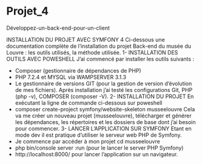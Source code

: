 # Projet_4
Développez-un-back-end-pour-un-client

INSTALLATION DU PROJET AVEC SYMFONY 4
Ci-dessous une documentation complète de l’installation du projet Back-end du musée du Louvre : les outils utilisés, la méthode utilisée. 
1-	INSTALLATION DES OUTILS AVEC POWESHELL
J’ai commencé par installer les outils suivants :
-	 Composer (gestionnaire de dépendances de PHP)
-	PHP 7.2.4 et MYSQL via WAMPSERVER 3.1.3
-	Le gestionnaire de versions GIT (pour la gestion de version d’évolution de mes fichiers).
Après installation j’ai testé les configurations Git, PHP (php -v), COMPOSER (composer -V).
2-	INSTALLATION DU PROJET
En exécutant la ligne de commande ci-dessous sur poweshell
-	composer create-project symfony/website-skeleton musseelouvre
Cela va me créer un nouveau projet (musseelouvre), télécharger et générer les dépendances, les répertoires et les dossiers de base dont j’ai besoin pour commencer.
3-	LANCER L’APPLICATION SUR SYMFONY 
Etant en mode dev il est pratique d’utiliser le serveur web PHP de Symfony.
-	Je commence par accéder à mon projet
cd musseelouvre
-	php bin/console server :run (pour le lancer le server PHP Symfony)   
-	http://localhost:8000/ pour lancer l’application sur un navigateur.

